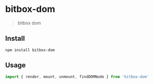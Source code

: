 # bitbox-dom
> bitbox dom

## Install

```
npm install bitbox-dom
```

## Usage

```js
import { render, mount, unmount, findDOMNode } from 'bitbox-dom'
```
